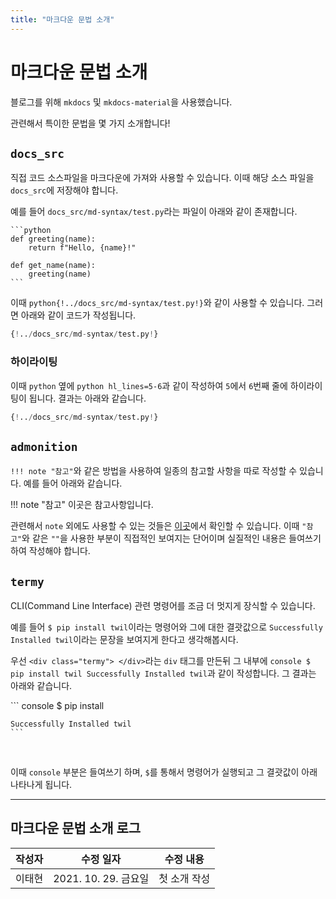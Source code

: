 ```yaml
---
title: "마크다운 문법 소개"
---
```


# 마크다운 문법 소개

블로그를 위해 `mkdocs` 및 `mkdocs-material`을 사용했습니다.

관련해서 특이한 문법을 몇 가지 소개합니다!  

## `docs_src`
직접 코드 소스파일을 마크다운에 가져와 사용할 수 있습니다. 이때 해당 소스 파일을 `docs_src`에 저장해야 합니다.  

예를 들어 `docs_src/md-syntax/test.py`라는 파일이 아래와 같이 존재합니다.

    ```python
    def greeting(name):
        return f"Hello, {name}!"
        
    def get_name(name):
        greeting(name)
    ```

이때 `python{!../docs_src/md-syntax/test.py!}`와 같이 사용할 수 있습니다. 그러면 아래와 같이 코드가 작성됩니다.

```python
{!../docs_src/md-syntax/test.py!}
```

### 하이라이팅
이때 `python` 옆에 `python hl_lines=5-6`과 같이 작성하여 `5`에서 `6`번째 줄에 하이라이팅이 됩니다. 결과는 아래와 같습니다. 

```python hl_lines=5-6
{!../docs_src/md-syntax/test.py!}
```

## `admonition`
`!!! note "참고"`와 같은 방법을 사용하여 일종의 참고할 사항을 따로 작성할 수 있습니다. 예를 들어 아래와 같습니다.

!!! note "참고"
    이곳은 참고사항입니다.

관련해서 `note` 외에도 사용할 수 있는 것들은 [이곳](https://squidfunk.github.io/mkdocs-material/reference/admonitions/#supported-types)에서 확인할 수 있습니다. 이때 `"참고"`와 같은 `""`을 사용한 부분이 직접적인 보여지는 단어이며 실질적인 내용은 들여쓰기하여 작성해야 합니다.

## `termy`
CLI(Command Line Interface) 관련 명령어를 조금 더 멋지게 장식할 수 있습니다.

예를 들어 `$ pip install twil`이라는 명령어와 그에 대한 결괏값으로 `Successfully Installed twil`이라는 문장을 보여지게 한다고 생각해봅시다.

우선 `<div class="termy"> </div>`라는 `div` 태그를 만든뒤 그 내부에 `console $ pip install twil Successfully Installed twil`과 같이 작성합니다. 그 결과는 아래와 같습니다.  

<div class="termy">
    ``` console
    $ pip install

    Successfully Installed twil
    ```
</div>
<br />

이때 `console` 부분은 들여쓰기 하며, `$`를 통해서 명령어가 실행되고 그 결괏값이 아래 나타나게 됩니다.

---

## 마크다운 문법 소개 로그

|작성자|수정 일자|수정 내용|
|:--:|:-----:|:-----:|
|이태현|2021. 10. 29. 금요일|첫 소개 작성|



